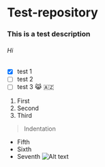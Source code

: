 # Test-repository
### This is a test description
###### Hi
- [x] test 1
- [ ] test 2
- [ ] test 3
😹 🇦🇿
1. First
2. Second
3. Third
> Indentation
- Fifth
- Sixth
- Seventh
![Alt text](https://i.pinimg.com/736x/f8/32/e9/f832e9eeb044c0724ed38d11a6fc3c52.jpg "Cat")
